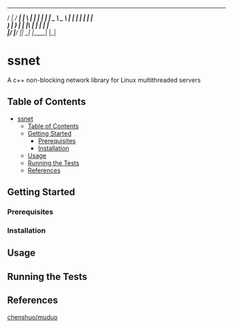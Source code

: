   ____    ____    _   _   _____   _____  
 / ___|  / ___|  | \ | | | ____| |_   _| 
 \___ \  \___ \  |  \| | |  _|     | |   
  ___) |  ___) | | |\  | | |___    | |   
 |____/  |____/  |_| \_| |_____|   |_|   

# ssnet

A c++ non-blocking network library for Linux multithreaded servers

## Table of Contents

- [ssnet](#ssnet)
    - [Table of Contents](#table-of-contents)
    - [Getting Started](#getting-started)
        - [Prerequisites](#prerequisites)
        - [Installation](#installation)
    - [Usage](#usage)
    - [Running the Tests](#running-the-tests)
    - [References](#references)

## Getting Started

### Prerequisites

### Installation

## Usage

## Running the Tests

## References

[chenshuo/muduo](https://github.com/chenshuo/muduo)



